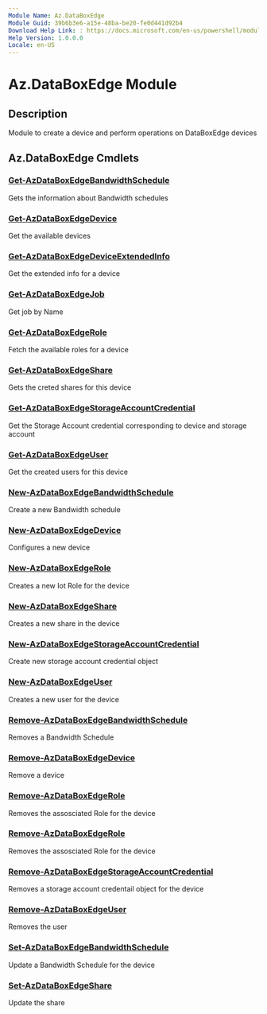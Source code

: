 ```yaml
---
Module Name: Az.DataBoxEdge
Module Guid: 39b6b3e6-a15e-48ba-be20-fe0d441d92b4
Download Help Link: : https://docs.microsoft.com/en-us/powershell/module/az.databoxedge
Help Version: 1.0.0.0
Locale: en-US
---
```


# Az.DataBoxEdge Module
## Description
Module to create a device and perform operations on DataBoxEdge devices

## Az.DataBoxEdge Cmdlets
### [Get-AzDataBoxEdgeBandwidthSchedule](Get-AzDataBoxEdgeBandwidthSchedule.md)
Gets the information about Bandwidth schedules

### [Get-AzDataBoxEdgeDevice](Get-AzDataBoxEdgeDevice.md)
Get the available devices

### [Get-AzDataBoxEdgeDeviceExtendedInfo](Get-AzDataBoxEdgeDeviceExtendedInfo.md)
Get the extended info for a device

### [Get-AzDataBoxEdgeJob](Get-AzDataBoxEdgeJob.md)
Get job by Name

### [Get-AzDataBoxEdgeRole](Get-AzDataBoxEdgeRole.md)
Fetch the available roles for a device

### [Get-AzDataBoxEdgeShare](Get-AzDataBoxEdgeShare.md)
Gets the creted shares for this device

### [Get-AzDataBoxEdgeStorageAccountCredential](Get-AzDataBoxEdgeStorageAccountCredential.md)
Get the Storage Account credential corresponding to device and storage account

### [Get-AzDataBoxEdgeUser](Get-AzDataBoxEdgeUser.md)
Get the created users  for this device

### [New-AzDataBoxEdgeBandwidthSchedule](New-AzDataBoxEdgeBandwidthSchedule.md)
Create a new Bandwidth schedule

### [New-AzDataBoxEdgeDevice](New-AzDataBoxEdgeDevice.md)
Configures a new device

### [New-AzDataBoxEdgeRole](New-AzDataBoxEdgeRole.md)
Creates a new Iot Role for the device

### [New-AzDataBoxEdgeShare](New-AzDataBoxEdgeShare.md)
Creates a new share in the device

### [New-AzDataBoxEdgeStorageAccountCredential](New-AzDataBoxEdgeStorageAccountCredential.md)
Create new storage account credential object

### [New-AzDataBoxEdgeUser](New-AzDataBoxEdgeUser.md)
Creates a new user for the device

### [Remove-AzDataBoxEdgeBandwidthSchedule](Remove-AzDataBoxEdgeBandwidthSchedule.md)
Removes a Bandwidth Schedule

### [Remove-AzDataBoxEdgeDevice](Remove-AzDataBoxEdgeDevice.md)
Remove a device

### [Remove-AzDataBoxEdgeRole](Remove-AzDataBoxEdgeRole.md)
Removes the assosciated Role for the device

### [Remove-AzDataBoxEdgeRole](Remove-AzDataBoxEdgeRole.md)
Removes the assosciated Role for the device

### [Remove-AzDataBoxEdgeStorageAccountCredential](Remove-AzDataBoxEdgeStorageAccountCredential.md)
Removes a storage account credentail object for the device

### [Remove-AzDataBoxEdgeUser](Remove-AzDataBoxEdgeUser.md)
Removes the user

### [Set-AzDataBoxEdgeBandwidthSchedule](Set-AzDataBoxEdgeBandwidthSchedule.md)
Update a Bandwidth Schedule for the device

### [Set-AzDataBoxEdgeShare](Set-AzDataBoxEdgeShare.md)
Update the share 


